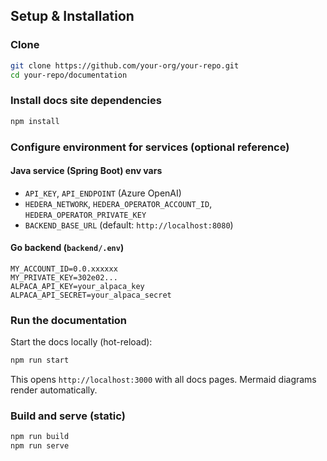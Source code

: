## Setup & Installation

### Clone
```bash
git clone https://github.com/your-org/your-repo.git
cd your-repo/documentation
```

### Install docs site dependencies
```bash
npm install
```

### Configure environment for services (optional reference)

#### Java service (Spring Boot) env vars
- `API_KEY`, `API_ENDPOINT` (Azure OpenAI)
- `HEDERA_NETWORK`, `HEDERA_OPERATOR_ACCOUNT_ID`, `HEDERA_OPERATOR_PRIVATE_KEY`
- `BACKEND_BASE_URL` (default: `http://localhost:8080`)

#### Go backend (`backend/.env`)
```env
MY_ACCOUNT_ID=0.0.xxxxxx
MY_PRIVATE_KEY=302e02...
ALPACA_API_KEY=your_alpaca_key
ALPACA_API_SECRET=your_alpaca_secret
```

### Run the documentation
Start the docs locally (hot-reload):
```bash
npm run start
```

This opens `http://localhost:3000` with all docs pages. Mermaid diagrams render automatically.

### Build and serve (static)
```bash
npm run build
npm run serve
```


